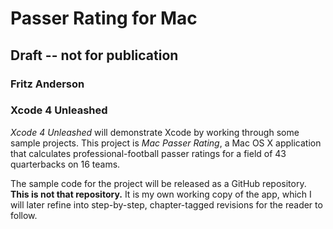 # Passer Rating for Mac
## Draft -- not for publication
### Fritz Anderson
### Xcode 4 Unleashed

_Xcode 4 Unleashed_ will demonstrate Xcode by working through some sample projects. This project is _Mac Passer Rating_, a Mac OS X application that calculates professional-football passer ratings for a field of 43 quarterbacks on 16 teams. 

The sample code for the project will be released as a GitHub repository. **This is not that repository.** It is my own working copy of the app, which I will later refine into step-by-step, chapter-tagged revisions for the reader to follow.
